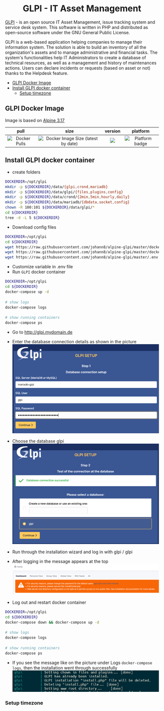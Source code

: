 <h1 align="center">GLPI - IT Asset Management</h1>

<p align='justify'>

<a href="https://glpi-project.org">GLPI</a> - is an open source IT Asset Management, issue tracking system and service desk system. This software is written in PHP and distributed as open-source software under the GNU General Public License.

GLPI is a web-based application helping companies to manage their information system. The solution is able to build an inventory of all the organization's assets and to manage administrative and financial tasks. The system's functionalities help IT Administrators to create a database of technical resources, as well as a management and history of maintenances actions. Users can declare incidents or requests (based on asset or not) thanks to the Helpdesk feature.
</p>

- [GLPI Docker Image](#glpi-docker-image)
- [Install GLPI docker container](#install-glpi-docker-container)
  - [Setup timezone](#setup-timezone)

## GLPI Docker Image
Image is based on [Alpine 3.17](https://hub.docker.com/repository/docker/johann8/bacularis/general)

| pull | size | version | platform |
|:---------------------------------:|:----------------------------------:|:--------------------------------:|:--------------------------------:|
| ![Docker Pulls](https://img.shields.io/docker/pulls/johann8/alpine-glpi?style=flat-square) | ![Docker Image Size (latest by date)](https://img.shields.io/docker/image-size/johann8/alpine-glpi/latest) | [![](https://img.shields.io/docker/v/johann8/alpine-glpi?sort=date)](https://hub.docker.com/r/johann8/alpine-glpi/tags "Version badge") | ![](https://img.shields.io/badge/platform-amd64-blue "Platform badge") |

## Install GLPI docker container
- create folders

```bash
DOCKERDIR=/opt/glpi
mkdir -p ${DOCKERDIR}/data/{glpi,crond,mariadb}
mkdir -p ${DOCKERDIR}/data/glpi/{files,plugins,config}
mkdir -p ${DOCKERDIR}/data/crond/{2min,5min,hourly,daily}
mkdir -p ${DOCKERDIR}/data/mariadb/{dbdata,socket,config}
chown -R 100:101 ${DOCKERDIR}/data/glpi/*
cd ${DOCKERDIR}
tree -d -L 5 ${DOCKERDIR}
```

- Download config files
```bash
DOCKERDIR=/opt/glpi
cd ${DOCKERDIR}
wget https://raw.githubusercontent.com/johann8/alpine-glpi/master/docker-compose.yml
wget https://raw.githubusercontent.com/johann8/alpine-glpi/master/docker-compose.override.yml
wget https://raw.githubusercontent.com/johann8/alpine-glpi/master/.env
```
- Customize variable in .env file
- Run `GLPI` docker container
```bash
DOCKERDIR=/opt/glpi
cd ${DOCKERDIR}
docker-compose up -d

# show logs
docker-compose logs

# show running containers
docker-compose ps
```
- Go to http://glpi.mydomain.de
- Enter the database connection details as shown in the picture
![Connect to Database](https://raw.githubusercontent.com/johann8/alpine-glpi/master/docs/assets/screenshots/GLPI_Setup_01.PNG)
- Choose the database glpi
![Choose Database](https://raw.githubusercontent.com/johann8/alpine-glpi/master/docs/assets/screenshots/GLPI_Setup_02.PNG)

- Run through the installation wizard and log in with glpi / glpi
- After logging in the message appears at the top
![First Login](https://raw.githubusercontent.com/johann8/alpine-glpi/master/docs/assets/screenshots/GLPI_Setup_03.PNG)

- Log out and restart docker  container
```bash
DOCKERDIR=/opt/glpi
cd ${DOCKERDIR}
docker-compose down && docker-compose up -d

# show logs
docker-compose logs

# show running containers
docker-compose ps
```
- If you see the message like on the picture under Logs `docker-compose logs`, then the installation went through successfully
![First container restart ](https://raw.githubusercontent.com/johann8/alpine-glpi/master/docs/assets/screenshots/GLPI_Setup_04.PNG)


### Setup timezone
